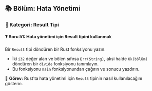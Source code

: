 ## 📚 Bölüm: Hata Yönetimi  
### 🔹 Kategori: Result Tipi  
#### ❓ Soru 51: Hata yönetimi için Result tipini kullanmak

Bir `Result` tipi döndüren bir Rust fonksiyonu yazın.

- İki `i32` değer alan ve bölen sıfırsa `Err(String)`, aksi halde `Ok(bölüm)` döndüren bir `divide` fonksiyonu tanımlayın.
- Bu fonksiyonu `main` fonksiyonundan çağırın ve sonucu yazdırın.

🔧 **Görev:** Rust'ta hata yönetimi için `Result` tipinin nasıl kullanılacağını gösterin.
